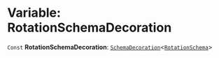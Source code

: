 # Variable: RotationSchemaDecoration

`Const` **RotationSchemaDecoration**: [`SchemaDecoration`](/auto-docs/editor/interfaces/SchemaDecoration-1.md)<[`RotationSchema`](/auto-docs/editor/types/RotationSchema.md)>

